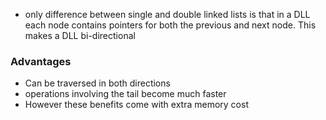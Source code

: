 - only difference between single and double linked lists is that in a DLL each node contains pointers for both the previous and next node. This makes a DLL bi-directional

### Advantages

-   Can be traversed in both directions
-   operations involving the tail become much faster
-   However these benefits come with extra memory cost